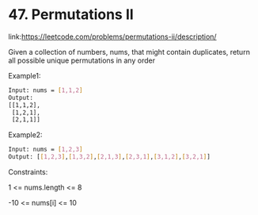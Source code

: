 
# 47. Permutations II












link:https://leetcode.com/problems/permutations-ii/description/

Given a collection of numbers, nums, that might contain duplicates, return all possible unique permutations in any order


 



Example1:
```bash
Input: nums = [1,1,2]
Output:
[[1,1,2],
 [1,2,1],
 [2,1,1]]


```

Example2:
```bash
Input: nums = [1,2,3]
Output: [[1,2,3],[1,3,2],[2,1,3],[2,3,1],[3,1,2],[3,2,1]]


```









Constraints:

1 <= nums.length <= 8

-10 <= nums[i] <= 10